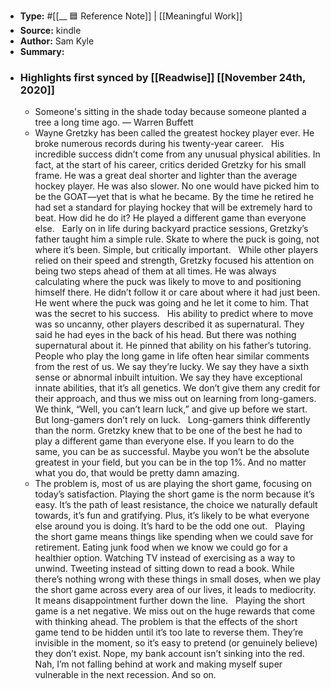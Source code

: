 - **Type:** #[[__ 🟦  Reference Note]] | [[Meaningful Work]]
- **Source:**  kindle
- **Author:** Sam Kyle
- **Summary:**
- ### Highlights first synced by [[Readwise]] [[November 24th, 2020]]
    - Someone's sitting in the shade today because someone planted a tree a long time ago. ― Warren Buffett 
    - Wayne Gretzky has been called the greatest hockey player ever. He broke numerous records during his twenty-year career.   His incredible success didn’t come from any unusual physical abilities. In fact, at the start of his career, critics derided Gretzky for his small frame. He was a great deal shorter and lighter than the average hockey player. He was also slower. No one would have picked him to be the GOAT—yet that is what he became. By the time he retired he had set a standard for playing hockey that will be extremely hard to beat. How did he do it? He played a different game than everyone else.   Early on in life during backyard practice sessions, Gretzky’s father taught him a simple rule. Skate to where the puck is going, not where it’s been. Simple, but critically important.   While other players relied on their speed and strength, Gretzky focused his attention on being two steps ahead of them at all times. He was always calculating where the puck was likely to move to and positioning himself there. He didn’t follow it or care about where it had just been. He went where the puck was going and he let it come to him. That was the secret to his success.   His ability to predict where to move was so uncanny, other players described it as supernatural. They said he had eyes in the back of his head. But there was nothing supernatural about it. He pinned that ability on his father’s tutoring.   People who play the long game in life often hear similar comments from the rest of us. We say they’re lucky. We say they have a sixth sense or abnormal inbuilt intuition. We say they have exceptional innate abilities, that it’s all genetics. We don’t give them any credit for their approach, and thus we miss out on learning from long-gamers. We think, “Well, you can’t learn luck,” and give up before we start. But long-gamers don’t rely on luck.   Long-gamers think differently than the norm. Gretzky knew that to be one of the best he had to play a different game than everyone else. If you learn to do the same, you can be as successful. Maybe you won’t be the absolute greatest in your field, but you can be in the top 1%. And no matter what you do, that would be pretty damn amazing. 
    - The problem is, most of us are playing the short game, focusing on today’s satisfaction. Playing the short game is the norm because it’s easy. It’s the path of least resistance, the choice we naturally default towards, it’s fun and gratifying. Plus, it’s likely to be what everyone else around you is doing. It’s hard to be the odd one out.   Playing the short game means things like spending when we could save for retirement. Eating junk food when we know we could go for a healthier option. Watching TV instead of exercising as a way to unwind. Tweeting instead of sitting down to read a book. While there’s nothing wrong with these things in small doses, when we play the short game across every area of our lives, it leads to mediocrity. It means disappointment further down the line.   Playing the short game is a net negative. We miss out on the huge rewards that come with thinking ahead. The problem is that the effects of the short game tend to be hidden until it’s too late to reverse them. They’re invisible in the moment, so it’s easy to pretend (or genuinely believe) they don’t exist. Nope, my bank account isn’t sinking into the red. Nah, I’m not falling behind at work and making myself super vulnerable in the next recession. And so on. 
